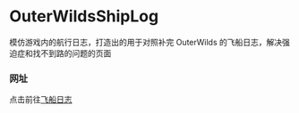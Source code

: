 # OuterWildsShipLog

模仿游戏内的航行日志，打造出的用于对照补完 OuterWilds 的飞船日志，解决强迫症和找不到路的问题的页面

### 网址
点击前往[飞船日志](https://outerwilds-shiplog.netlify.app)
